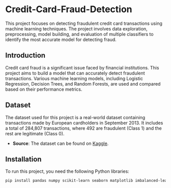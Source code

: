 # Credit-Card-Fraud-Detection


This project focuses on detecting fraudulent credit card transactions using machine learning techniques. The project involves data exploration, preprocessing, model building, and evaluation of multiple classifiers to identify the most accurate model for detecting fraud.


## Introduction
Credit card fraud is a significant issue faced by financial institutions. This project aims to build a model that can accurately detect fraudulent transactions. Various machine learning models, including Logistic Regression, Decision Trees, and Random Forests, are used and compared based on their performance metrics.

## Dataset
The dataset used for this project is a real-world dataset containing transactions made by European cardholders in September 2013. It includes a total of 284,807 transactions, where 492 are fraudulent (Class 1) and the rest are legitimate (Class 0).

- **Source**: The dataset can be found on [Kaggle](https://www.kaggle.com/mlg-ulb/creditcardfraud).

## Installation
To run this project, you need the following Python libraries:

```bash
pip install pandas numpy scikit-learn seaborn matplotlib imbalanced-learn joblib
```
